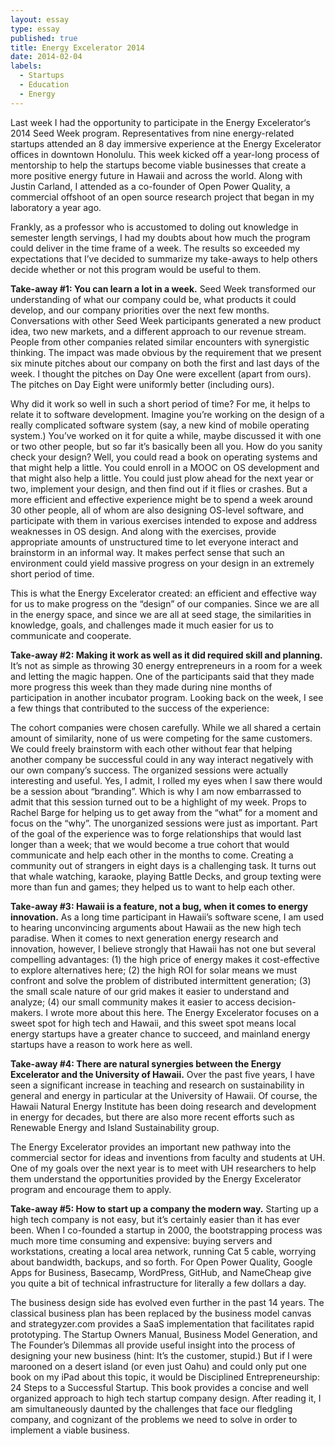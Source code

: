 ```yaml
---
layout: essay
type: essay
published: true
title: Energy Excelerator 2014
date: 2014-02-04
labels:
  - Startups
  - Education
  - Energy
---
```


Last week I had the opportunity to participate in the Energy Excelerator‘s 2014 Seed Week program.  Representatives from nine energy-related startups attended an 8 day immersive experience at the Energy Excelerator offices in downtown Honolulu. This week kicked off a year-long process of mentorship to help the startups become viable businesses that create a more positive energy future in Hawaii and across the world.   Along with Justin Carland, I attended as a co-founder of Open Power Quality, a commercial offshoot of an open source research project that began in my laboratory a year ago.

Frankly, as a professor who is accustomed to doling out knowledge in semester length servings, I had my doubts about how much the program could deliver in the time frame of a week.  The results so exceeded my expectations that I’ve decided to summarize my take-aways to help others decide whether or not this program would be useful to them.

**Take-away #1: You can learn a lot in a week.**  Seed Week transformed our understanding of what our company could be, what products it could develop, and our company priorities over the next few months. Conversations with other Seed Week participants generated a new product idea, two new markets, and a different approach to our revenue stream.  People from other companies related similar encounters with synergistic thinking.  The impact was made obvious by the requirement that we present six minute pitches about our company on both the first and last days of the week.  I thought the pitches on Day One were excellent (apart from ours).  The pitches on Day Eight were uniformly better (including ours).

Why did it work so well in such a short period of time?   For me, it helps to relate it to software development.  Imagine you’re working on the design of a really complicated software system (say, a new kind of mobile operating system.)  You’ve worked on it for quite a while, maybe discussed it with one or two other people, but so far it’s basically been all you.  How do you sanity check your design?  Well, you could read a book on operating systems and that might help a little. You could enroll in a MOOC on OS development and that might also help a little.  You could just plow ahead for the next year or two, implement your design, and then find out if it flies or crashes.  But a more efficient and effective experience might be to spend a week around 30 other people, all of whom are also designing OS-level software, and participate with them in various exercises intended to expose and address weaknesses in OS design.   And along with the exercises, provide appropriate amounts of unstructured time to let everyone interact and brainstorm in an informal way. It makes perfect sense that such an environment could yield massive progress on your design in an extremely short period of time.

This is what the Energy Excelerator created: an efficient and effective way for us to make progress on the “design” of our companies.  Since we are all in the energy space, and since we are all at seed stage, the similarities in knowledge, goals, and challenges made it much easier for us to communicate and cooperate.

**Take-away #2: Making it work as well as it did required skill and planning.**  It’s not as simple as throwing 30 energy entrepreneurs in a room for a week and letting the magic happen.  One of the participants said that they made more progress this week than they made during nine months of participation in another incubator program.  Looking back on the week, I see a few things that contributed to the success of the experience:

The cohort companies were chosen carefully.   While we all shared a certain amount of similarity, none of us were competing for the same customers.  We could freely brainstorm with each other without fear that helping another company be successful could in any way interact negatively with our own company’s success.
The organized sessions were actually interesting and useful.   Yes, I admit, I rolled my eyes when I saw there would be a session about “branding”.  Which is why I am now embarrassed to admit that this session turned out to be a highlight of my week. Props to Rachel Barge for helping us to get away from the “what” for a moment and focus on the “why”.
The unorganized sessions were just as important.  Part of the goal of the experience was to forge relationships that would last longer than a week; that we would become a true cohort that would communicate and help each other in the months to come.  Creating a community out of strangers in eight days is a challenging task.  It turns out that whale watching, karaoke, playing Battle Decks, and group texting were more than fun and games; they helped us to want to help each other.

**Take-away #3: Hawaii is a feature, not a bug, when it comes to energy innovation.**  As a long time participant in Hawaii’s software scene, I am used to hearing unconvincing arguments about Hawaii as the new high tech paradise.   When it comes to next generation energy research and innovation, however, I believe strongly that Hawaii has not one but several compelling advantages: (1) the high price of energy makes it cost-effective to explore alternatives here; (2) the high ROI for solar means we must confront and solve the problem of distributed intermittent generation; (3) the small scale nature of our grid makes it easier to understand and analyze; (4) our small community makes it easier to access decision-makers.   I wrote more about this here.  The Energy Excelerator focuses on a sweet spot for high tech and Hawaii, and this sweet spot means local energy startups have a greater chance to succeed, and mainland energy startups have a reason to work here as well.

**Take-away #4:  There are natural synergies between the Energy Excelerator and the University of Hawaii.**  Over the past five years, I have seen a significant increase in teaching and research on sustainability in general and energy in particular at the University of Hawaii.  Of course, the Hawaii Natural Energy Institute has been doing research and development in energy for decades, but there are also more recent efforts such as Renewable Energy and Island Sustainability group.

The Energy Excelerator provides an important new pathway into the commercial sector for ideas and inventions from faculty and students at UH.  One of my goals over the next year is to meet with UH researchers to help them understand the opportunities provided by the Energy Excelerator program and encourage them to apply.

**Take-away #5:  How to start up a company the modern way.**  Starting up a high tech company is not easy, but it’s certainly easier than it has ever been.   When I co-founded a startup in 2000, the bootstrapping process was much more time consuming and expensive: buying servers and workstations, creating a local area network, running Cat 5 cable, worrying about bandwidth, backups, and so forth.  For Open Power Quality, Google Apps for Business, Basecamp, WordPress, GitHub, and NameCheap give you quite a bit of technical infrastructure for literally a few dollars a day.

The business design side has evolved even further in the past 14 years.  The classical business plan has been replaced by the business model canvas and strategyzer.com provides a SaaS implementation that facilitates rapid prototyping. The Startup Owners Manual, Business Model Generation, and The Founder’s Dilemmas all provide useful insight into the process of designing your new business (hint: It’s the customer, stupid.)  But if I were marooned on a desert island (or even just Oahu) and could only put one book on my iPad about this topic, it would be Disciplined Entrepreneurship: 24 Steps to a Successful Startup.  This book provides a concise and well organized approach to high tech startup company design. After reading it, I am simultaneously daunted by the challenges that face our fledgling company, and cognizant of the problems we need to solve in order to implement a viable business.